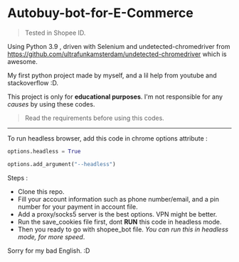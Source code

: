 # Autobuy-bot-for-E-Commerce

> Tested in Shopee ID.

Using Python 3.9 , driven with Selenium and undetected-chromedriver from https://github.com/ultrafunkamsterdam/undetected-chromedriver which is awesome.

My first python project made by myself, and a lil help from youtube and stackoverflow :D.

This project is only for **educational purposes**.
I'm not responsible for any *causes* by using these codes.

> Read the requirements before using this codes.

-----

To run headless browser, add this code in chrome options attribute : 

```py
options.headless = True
```

```py
options.add_argument("--headless")
```

Steps :
  - Clone this repo.
  - Fill your account information such as phone number/email, and a pin number for your payment in account file.
  - Add a proxy/socks5 server is the best options. VPN might be better.
  - Run the save_cookies file first, dont **RUN** this code in headless mode.
  - Then you ready to go with shopee_bot file.  *You can run this in headless mode, for more speed*.
 
 Sorry for my bad English. :D

